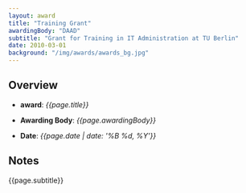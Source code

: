 ```yaml
---
layout: award
title: "Training Grant"
awardingBody: "DAAD"
subtitle: "Grant for Training in IT Administration at TU Berlin"
date: 2010-03-01
background: "/img/awards/awards_bg.jpg"
---
```


## Overview

- **award**: _{{page.title}}_

- **Awarding Body**: _{{page.awardingBody}}_

- **Date**: _{{page.date | date: '%B %d, %Y'}}_

## Notes

{{page.subtitle}}
